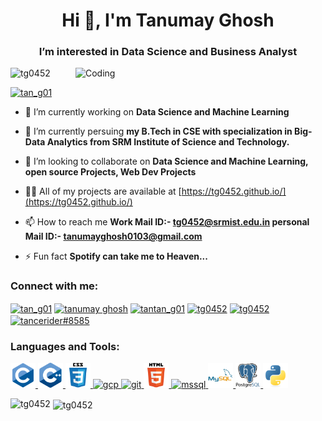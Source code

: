 <h1 align="center">Hi 👋, I'm Tanumay Ghosh</h1>
<h3 align="center">I’m interested in Data Science and Business Analyst</h3>
<img align="right" alt="Coding" width="400" src="https://camo.githubusercontent.com/5ddf73ad3a205111cf8c686f687fc216c2946a75005718c8da5b837ad9de78c9/68747470733a2f2f7468756d62732e6766796361742e636f6d2f4576696c4e657874446576696c666973682d736d616c6c2e676966">


<p align="left"> <img src="https://komarev.com/ghpvc/?username=tg0452&label=Profile%20views&color=0e75b6&style=flat" alt="tg0452" /> </p>

<p align="left"> <a href="https://twitter.com/tan_g01" target="blank"><img src="https://img.shields.io/twitter/follow/tan_g01?logo=twitter&style=for-the-badge" alt="tan_g01" /></a> </p>

- 🔭 I’m currently working on **Data Science and Machine Learning**

- 🌱 I’m currently persuing **my B.Tech in CSE with specialization in Big-Data Analytics from SRM Institute of Science and Technology.**

- 👯 I’m looking to collaborate on **Data Science and Machine Learning, open source Projects, Web Dev Projects**

- 👨‍💻 All of my projects are available at [https://tg0452.github.io/](https://tg0452.github.io/)

- 📫 How to reach me **Work Mail ID:- tg0452@srmist.edu.in personal Mail ID:- tanumayghosh0103@gmail.com**

- ⚡ Fun fact **Spotify can take me to Heaven...**

<h3 align="left">Connect with me:</h3>
<p align="left">
<a href="https://twitter.com/tan_g01" target="blank"><img align="center" src="https://raw.githubusercontent.com/rahuldkjain/github-profile-readme-generator/master/src/images/icons/Social/twitter.svg" alt="tan_g01" height="30" width="40" /></a>
<a href="https://linkedin.com/in/tanumay ghosh" target="blank"><img align="center" src="https://raw.githubusercontent.com/rahuldkjain/github-profile-readme-generator/master/src/images/icons/Social/linked-in-alt.svg" alt="tanumay ghosh" height="30" width="40" /></a>
<a href="https://instagram.com/tantan_g01" target="blank"><img align="center" src="https://raw.githubusercontent.com/rahuldkjain/github-profile-readme-generator/master/src/images/icons/Social/instagram.svg" alt="tantan_g01" height="30" width="40" /></a>
<a href="https://www.codechef.com/users/tg0452" target="blank"><img align="center" src="https://cdn.jsdelivr.net/npm/simple-icons@3.1.0/icons/codechef.svg" alt="tg0452" height="30" width="40" /></a>
<a href="https://www.hackerrank.com/tg0452" target="blank"><img align="center" src="https://raw.githubusercontent.com/rahuldkjain/github-profile-readme-generator/master/src/images/icons/Social/hackerrank.svg" alt="tg0452" height="30" width="40" /></a>
<a href="https://discord.gg/tancerider#8585" target="blank"><img align="center" src="https://raw.githubusercontent.com/rahuldkjain/github-profile-readme-generator/master/src/images/icons/Social/discord.svg" alt="tancerider#8585" height="30" width="40" /></a>
</p>

<h3 align="left">Languages and Tools:</h3>
<p align="left"> <a href="https://www.cprogramming.com/" target="_blank" rel="noreferrer"> <img src="https://raw.githubusercontent.com/devicons/devicon/master/icons/c/c-original.svg" alt="c" width="40" height="40"/> </a> <a href="https://www.w3schools.com/cpp/" target="_blank" rel="noreferrer"> <img src="https://raw.githubusercontent.com/devicons/devicon/master/icons/cplusplus/cplusplus-original.svg" alt="cplusplus" width="40" height="40"/> </a> <a href="https://www.w3schools.com/css/" target="_blank" rel="noreferrer"> <img src="https://raw.githubusercontent.com/devicons/devicon/master/icons/css3/css3-original-wordmark.svg" alt="css3" width="40" height="40"/> </a> <a href="https://cloud.google.com" target="_blank" rel="noreferrer"> <img src="https://www.vectorlogo.zone/logos/google_cloud/google_cloud-icon.svg" alt="gcp" width="40" height="40"/> </a> <a href="https://git-scm.com/" target="_blank" rel="noreferrer"> <img src="https://www.vectorlogo.zone/logos/git-scm/git-scm-icon.svg" alt="git" width="40" height="40"/> </a> <a href="https://www.w3.org/html/" target="_blank" rel="noreferrer"> <img src="https://raw.githubusercontent.com/devicons/devicon/master/icons/html5/html5-original-wordmark.svg" alt="html5" width="40" height="40"/> </a> <a href="https://www.microsoft.com/en-us/sql-server" target="_blank" rel="noreferrer"> <img src="https://www.svgrepo.com/show/303229/microsoft-sql-server-logo.svg" alt="mssql" width="40" height="40"/> </a> <a href="https://www.mysql.com/" target="_blank" rel="noreferrer"> <img src="https://raw.githubusercontent.com/devicons/devicon/master/icons/mysql/mysql-original-wordmark.svg" alt="mysql" width="40" height="40"/> </a> <a href="https://www.postgresql.org" target="_blank" rel="noreferrer"> <img src="https://raw.githubusercontent.com/devicons/devicon/master/icons/postgresql/postgresql-original-wordmark.svg" alt="postgresql" width="40" height="40"/> </a> <a href="https://www.python.org" target="_blank" rel="noreferrer"> <img src="https://raw.githubusercontent.com/devicons/devicon/master/icons/python/python-original.svg" alt="python" width="40" height="40"/> </a> </p>

<p><img align="left" src="https://github-readme-stats.vercel.app/api/top-langs?username=tg0452&show_icons=true&locale=en&layout=compact" alt="tg0452" /></p>

<p>&nbsp;<img align="center" src="https://github-readme-stats.vercel.app/api?username=tg0452&show_icons=true&locale=en" alt="tg0452" /></p>
